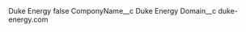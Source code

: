 <?xml version="1.0" encoding="UTF-8"?>
<CustomMetadata xmlns="http://soap.sforce.com/2006/04/metadata" xmlns:xsi="http://www.w3.org/2001/XMLSchema-instance" xmlns:xsd="http://www.w3.org/2001/XMLSchema">
    <label>Duke Energy</label>
    <protected>false</protected>
    <values>
        <field>ComponyName__c</field>
        <value xsi:type="xsd:string">Duke Energy</value>
    </values>
    <values>
        <field>Domain__c</field>
        <value xsi:type="xsd:string">duke-energy.com</value>
    </values>
</CustomMetadata>
